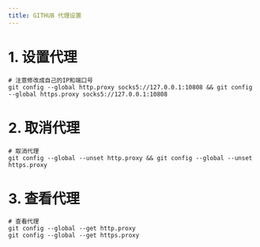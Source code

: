 ```yaml
---
title: GITHUB 代理设置
---
```


# 1. 设置代理

``` shell
# 注意修改成自己的IP和端口号
git config --global http.proxy socks5://127.0.0.1:10808 && git config --global https.proxy socks5://127.0.0.1:10808
```

# 2. 取消代理

``` shell
# 取消代理
git config --global --unset http.proxy && git config --global --unset https.proxy
```

# 3. 查看代理

``` shell
# 查看代理
git config --global --get http.proxy
git config --global --get https.proxy
```